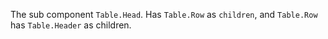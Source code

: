 The sub component `Table.Head`. Has `Table.Row` as `children`, and `Table.Row` has `Table.Header` as children.
